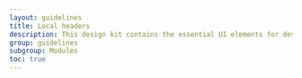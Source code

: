 ```yaml
---
layout: guidelines
title: Local headers
description: This design kit contains the essential UI elements for designing, prototyping and building Orange products and services on the web.
group: guidelines
subgroup: Modules
toc: true
---
```

